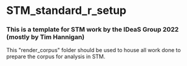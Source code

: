 # STM_standard_r_setup

### This is a template for STM work by the IDeaS Group 2022 (mostly by Tim Hannigan)

This "render_corpus" folder should be used to house all work done to prepare the corpus for analysis in STM.